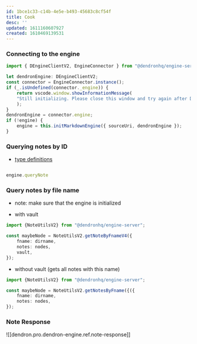 ```yaml
---
id: 1bce1c33-c14b-4e5e-b493-45683c8cf54f
title: Cook
desc: ''
updated: 1611160607927
created: 1610469139531
---
```


### Connecting to the engine

```ts
import { DEngineClientV2, EngineConnector } from "@dendronhq/engine-server";

let dendronEngine: DEngineClientV2;
const connector = EngineConnector.instance();
if (_.isUndefined(connector._engine)) {
    return vscode.window.showInformationMessage(
    "Still initializing. Please close this window and try again after Dendron has been initialized",
    );
}
dendronEngine = connector.engine;
if (!engine) {
    engine = this.initMarkdownEngine({ sourceUri, dendronEngine });
}
```

### Querying notes by ID

- [type definitions](https://github.com/dendronhq/dendron/blob/master/packages/common-all/src/typesv2.ts#L362:L362)
```ts

engine.queryNote

```

### Query notes by file name
- note: make sure that the engine is initialized

- with vault
```ts
import {NoteUtilsV2} from "@dendronhq/engine-server";

const maybeNode = NoteUtilsV2.getNoteByFnameV4({
    fname: dirname,
    notes: nodes,
    vault,
});
```

- without vault (gets all notes with this name)

```ts
import {NoteUtilsV2} from "@dendronhq/engine-server";

const maybeNode = NoteUtilsV2.getNotesByFname({({
    fname: dirname,
    notes: nodes,
});
```

### Note Response

![[dendron.pro.dendron-engine.ref.note-response]]